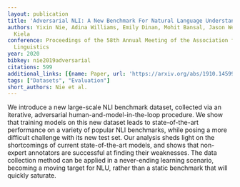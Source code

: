 ```yaml
---
layout: publication
title: 'Adversarial NLI: A New Benchmark For Natural Language Understanding'
authors: Yixin Nie, Adina Williams, Emily Dinan, Mohit Bansal, Jason Weston, Douwe
  Kiela
conference: Proceedings of the 58th Annual Meeting of the Association for Computational
  Linguistics
year: 2020
bibkey: nie2019adversarial
citations: 599
additional_links: [{name: Paper, url: 'https://arxiv.org/abs/1910.14599'}]
tags: ["Datasets", "Evaluation"]
short_authors: Nie et al.
---
```

We introduce a new large-scale NLI benchmark dataset, collected via an
iterative, adversarial human-and-model-in-the-loop procedure. We show that
training models on this new dataset leads to state-of-the-art performance on a
variety of popular NLI benchmarks, while posing a more difficult challenge with
its new test set. Our analysis sheds light on the shortcomings of current
state-of-the-art models, and shows that non-expert annotators are successful at
finding their weaknesses. The data collection method can be applied in a
never-ending learning scenario, becoming a moving target for NLU, rather than a
static benchmark that will quickly saturate.